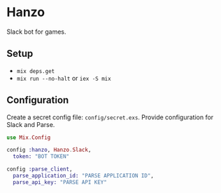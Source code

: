 # Hanzo

Slack bot for games.

## Setup

* `mix deps.get`
* `mix run --no-halt` or `iex -S mix`

## Configuration

Create a secret config file: `config/secret.exs`. Provide configuration for
Slack and Parse.

```elixir
use Mix.Config

config :hanzo, Hanzo.Slack,
  token: "BOT TOKEN"

config :parse_client,
  parse_application_id: "PARSE APPLICATION ID",
  parse_api_key: "PARSE API KEY"
```
